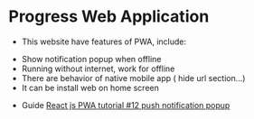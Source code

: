 # Progress Web Application

- This website have features of PWA, include:

* Show notification popup when offline
* Running without internet, work for offline
* There are behavior of native mobile app ( hide url section...)
* It can be install web on home screen

- Guide
  [React js PWA tutorial #12 push notification popup](https://www.youtube.com/watch?v=gvN3SA3CaWE)
